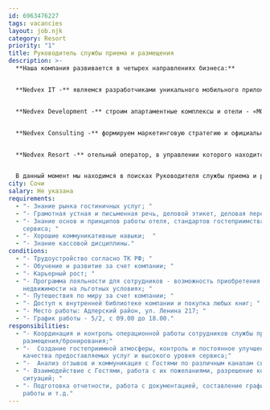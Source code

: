 ```yaml
---
id: 6963476227
tags: vacancies
layout: job.njk
category: Resort
priority: "1"
title: Руководитель службы приема и размещения
description: >-
  **Наша компания развивается в четырех направлениях бизнеса:**


  **Nedvex IT -** являемся разработчиками уникального мобильного приложения - базы новостроек г. Сочи, объединяющей застройщиков и агентов недвижимости.


  **Nedvex Development -** строим апартаментные комплексы и отели - «МОНЕ», «VOLNA RESORT», «ATRIUM AVENUE», «VERDI» и др.


  **Nedvex Consulting -** формируем маркетинговую стратегию и официальные отделы продаж для застройщиков "под ключ". Представляем 11 объектов недвижимости в г. Сочи.


  **Nedvex Resort -** отельный оператор, в управлении которого находится 4 апартаментных комплекса «МОНЕ», «VOLNA RESORT», «ATRIUM AVENUE», «VERDI».


  В данный момент мы находимся в поисках Руководителя службы приема и размещения в **Nedvex Resort** (стартап):
city: Сочи
salary: Не указана
requirements:
  - "- Знание рынка гостиничных услуг; "
  - "- Грамотная устная и письменная речь, деловой этикет, деловая переписка; "
  - "- Знание основ и принципов работы отеля, стандартов гостеприимства и
    сервиса; "
  - "- Хорошие коммуникативные навыки;  "
  - "- Знание кассовой дисциплины."
conditions:
  - "- Трудоустройство согласно ТК РФ; "
  - "- Обучение и развитие за счет компании; "
  - "- Карьерный рост; "
  - "- Программа лояльности для сотрудников - возможность приобретения
    недвижимости на льготных условиях; "
  - "- Путешествия по миру за счет компании; "
  - "- Доступ к внутренней библиотеке компании и покупка любых книг; "
  - "- Место работы: Адлерский район, ул. Ленина 217; "
  - "- График работы - 5/2, с 09.00 до 18.00."
responsibilities:
  - "- Координация и контроль операционной работы сотрудников службы приема и
    размещения/бронирования;"
  - "-  Создание гостеприимной атмосферы, контроль и постоянное улучшение
    качества предоставляемых услуг и высокого уровня сервиса;"
  - "-  Анализ отзывов и коммуникация с Гостями по различным каналам связи; "
  - "- Взаимодействие с Гостями, работа с их пожеланиями, разрешение конфликтных
    ситуаций; "
  - "- Подготовка отчетности, работа с документацией, составление графиков
    работы и т.д."
---
```

